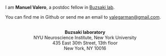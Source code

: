 I am **Manuel Valero**, a postdoc fellow in [Buzsaki lab](https://buzsakilab.com/wp/).

You can find me in Github or send me an email to valegarman@gmail.com.
<br>
<br>
<p style="text-align: center">
<b>Buzsaki laboratory</b><br>
NYU Neuroscience Institute, New York University<br>
435 East 30th Street, 13th floor<br>
New York, NY 10016 
</p>